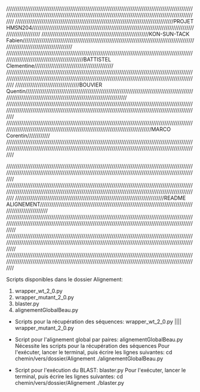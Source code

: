 //////////////////////////////////////////////////////////////////////////////////////////////////////////////////////////////////////////////////////////////////////////////////////////////////////////
////////////////////////////////////////////////////////////////////////////////////PROJET HMSN204////////////////////////////////////////////////////////////////////////////////////////////////////////
/////////////////////////////////////////////////////////KON-SUN-TACK Fabien//////////////////////////////////////////////////////////////////////////////////////////////////////////////////////////////
 ////////////////////////////////////////////////////////////////////////////////////////////////////////////////////////////////////////////BATTISTEL Clementine//////////////////////////////////////////
 //////////////////////////////////////////////////////////////////////////////////////////////////////////////////////////////////////////////////////////////////////////////////////////////////////////
 //////////////////////////////////BOUVIER Quentin/////////////////////////////////////////////////////////////////////////////////////////////////////////////////////////////////////////////////////////
 //////////////////////////////////////////////////////////////////////////////////////////////////////////////////////////////////////////////////////////////////////////////////////////////////////////
 ////////////////////////////////////////////////////////////////////////////////////////////////////////////////////////////////////////////////////////////////////////////////MARCO Corentin////////////
 //////////////////////////////////////////////////////////////////////////////////////////////////////////////////////////////////////////////////////////////////////////////////////////////////////////



//////////////////////////////////////////////////////////////////////////////////////////////////////////////////////////////////////////////////////////////////////////////////////////////////////////
//////////////////////////////////////////////////////////////////////////////////////////////////////////////////////////////////////////////////////////////////////////////////////////////////////////
///////////////////////////////////////////////////////////////////////////////README ALIGNEMENT///////////////////////////////////////////////////////////////////////////////////////////////////////
///////////////////////////////////////////////////////////////////////////////////////////////////////////////////////////////////////////////////////////////////////////////////////////////////////////
///////////////////////////////////////////////////////////////////////////////////////////////////////////////////////////////////////////////////////////////////////////////////////////////////////////
//////////////////////////////////////////////////////////////////////////////////////////////////////////////////////////////////////////////////////////////////////////////////////////////////////////


Scripts disponibles dans le dossier Alignement:
1. wrapper_wt_2_0.py
1. wrapper_mutant_2_0.py
1. blaster.py
1. alignementGlobalBeau.py

- Scripts pour la récupération des séquences: wrapper_wt_2_0.py |||| wrapper_mutant_2_0.py


- Script pour l'alignement global par paires: alignementGlobalBeau.py
	Nécessite les scripts pour la récupération des séquences
	Pour l'exécuter, lancer le terminal, puis écrire les lignes suivantes:
	cd chemin/vers/dossier/Alignement
	./alignementGlobalBeau.py

- Script pour l'exécution du BLAST: blaster.py
	Pour l'exécuter, lancer le terminal, puis écrire les lignes suivantes:
	cd chemin/vers/dossier/Alignement
	./blaster.py
